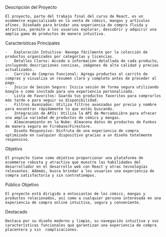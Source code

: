 Descripción del Proyecto

    El proyecto, parte del trabajo final del curso de React, es un ecommerce especializado en la venta de cómics, mangas y artículos afines. Diseñado para brindar una experiencia de compra fluida y atractiva, permite a los usuarios explorar, descubrir y adquirir una amplia gama de productos de manera intuitiva.

Características Principales

    -   Exploración Intuitiva: Navega fácilmente por la colección de productos organizados por categorías y licencias.
    -   Detalles Claros: Accede a información detallada de cada producto, incluyendo descripciones concisas, imágenes de alta calidad y precios actualizados.
    -   Carrito de Compras Funcional: Agrega productos al carrito de compras y visualiza un resumen claro y completo antes de proceder al pago.
    -   Inicio de Sesión Seguro: Inicia sesión de forma segura utilizando Google o como invitado para una experiencia personalizada.
    -   Lista de Favoritos: Guarda tus productos favoritos para comprarlos más tarde o para seguir su disponibilidad.
    -   Filtros Avanzados: Utiliza filtros avanzados por precio y nombre para encontrar rápidamente lo que estás buscando.
    -   Integración de APIs: Utiliza la API de MercadoLibre para ofrecer una amplia variedad de productos de cómics y mangas.
    -   Almacenamiento en la Nube: Almacena datos de productos de Funkos de manera segura en Firebase/Firestore.
    -   Diseño Responsivo: Disfruta de una experiencia de compra optimizada en cualquier dispositivo gracias a un diseño totalmente responsivo.

Objetivo

    El proyecto tiene como objetivo proporcionar una plataforma de ecommerce robusta y atractiva que muestre las habilidades del desarrollador en el desarrollo web con React y otras tecnologías relevantes. Además, busca brindar a los usuarios una experiencia de compra satisfactoria y sin contratiempos.

Público Objetivo

    El proyecto está dirigido a entusiastas de los cómics, mangas y productos relacionados, así como a cualquier persona interesada en una experiencia de compra online intuitiva, segura y conveniente.

Destacado

    Destaca por su diseño moderno y limpio, su navegación intuitiva y sus características funcionales que garantizan una experiencia de compra placentera y sin  complicaciones. 